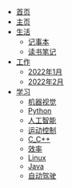 <!-- _navbar.md -->

* [首页]()
* [主页](README.md)
* [生活]()
  * [记事本](【0】生活/记事本.md)
  * [读书笔记](【0】生活/读书笔记.md)
* [工作]()
  * [2022年1月](【1】工作/工作记录/2022年1月工作记录.md)
  * [2022年2月](【1】工作/工作记录/2022年2月工作记录.md)
* [学习](【2】学习/)
  * [机器视觉](【2】学习/机器视觉/)
  * [Python](【2】学习/Python/)
  * [人工智能](【2】学习/人工智能/)
  * [运动控制](【2】学习/运动控制/)
  * [C_C++](【2】学习/C_C++/)
  * [效率](【2】学习/效率/)
  * [Linux](【2】学习/Linux/)
  * [Java](【2】学习/Java学习/)
  * [自动驾驶](【2】学习/自动驾驶/)

